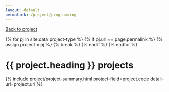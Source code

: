```yaml
---
layout: default
permalink: /project/programming
---
```


[Back to project](/project)

{% for pj in site.data.project-type %}
{% if pj.url == page.permalink %}
  {% assign project = pj %}
  {% break %}
{% endif %}
{% endfor %}

# {{ project.heading }} projects
{% include project/project-summary.html project-field=project.code detail-url=project.url %}
